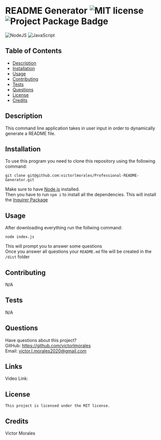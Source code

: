 # README Generator ![MIT license](https://img.shields.io/badge/License-MIT-blue.svg) ![Project Package Badge](https://img.shields.io/badge/package-Inquirer-informational)

![NodeJS](https://img.shields.io/badge/node.js-6DA55F?style=for-the-badge&logo=node.js&logoColor=white)
![JavaScript](https://img.shields.io/badge/JavaScript-F7DF1E?style=for-the-badge&logo=JavaScript&logoColor=black)

## Table of Contents

* [Description](#description)
* [Installation](#installation)
* [Usage](#usage)
* [Contributing](#contributing)
* [Tests](#tests)
* [Questions](#questions)
* [License](#license)
* [Credits](#credits)

## Description

  This command line application takes in user input in order to dynamically generate a README file.

## Installation

  To use this program you need to clone this repository using the following command:

  ```
  git clone git@github.com:victorlmorales/Professional-README-Generator.git
  ```

  Make sure to have [Node.js](https://nodejs.org/en/download/) installed.  
  Then you have to run `npm i` to install all the dependencies.
  This will install the [Inquirer Package](https://www.npmjs.com/package/inquirer)

## Usage

  After downloading everything run the follwing command:

  ```
  node index.js
  ```
  This will prompt you to answer some questions  
  Once you answer all questions your `README.md` file will be created in the `/dist` folder

## Contributing

  N/A

## Tests

  N/A

## Questions

  Have questions about this project?  
  GitHub: <https://github.com/victorlmorales>  
  Email: victor.l.morales2020@gmail.com

## Links

  Video Link: 

## License

    This project is licensed under the MIT license.

## Credits

  Victor Morales
